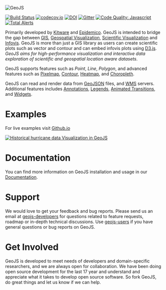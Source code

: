 ![GeoJS](http://opengeoscience.github.io/geojs/images/logo_256.png)

[![Build Status](https://travis-ci.org/OpenGeoscience/geojs.svg?branch=master)](https://travis-ci.org/OpenGeoscience/geojs)
[![codecov.io](https://codecov.io/github/OpenGeoscience/geojs/coverage.svg?branch=master)](https://codecov.io/github/OpenGeoscience/geojs?branch=master)
[![DOI](https://zenodo.org/badge/doi/10.5281/zenodo.15459.svg)](http://dx.doi.org/10.5281/zenodo.15459)
[![Gitter](https://badges.gitter.im/OpenGeoscience/geojs.svg)](https://gitter.im/OpenGeoscience/geojs?utm_source=badge&utm_medium=badge&utm_campaign=pr-badge)
[![Code Quality: Javascript](https://img.shields.io/lgtm/grade/javascript/g/OpenGeoscience/geojs.svg?logo=lgtm&logoWidth=18)](https://lgtm.com/projects/g/OpenGeoscience/geojs/context:javascript)
[![Total Alerts](https://img.shields.io/lgtm/alerts/g/OpenGeoscience/geojs.svg?logo=lgtm&logoWidth=18)](https://lgtm.com/projects/g/OpenGeoscience/geojs/alerts)

Primarily developed by [Kitware](http://www.kitware.com) and
[Epidemico](http://epidemico.com/). GeoJS is intended to bridge the gap between
[GIS](https://en.wikipedia.org/wiki/Geographic_information_system),
[Geospatial Visualization](https://en.wikipedia.org/wiki/Geovisualization),
[Scientific Visualization](https://en.wikipedia.org/wiki/Scientific_visualization) and
[Infovis](https://en.wikipedia.org/wiki/Information_visualization).
GeoJS is more than just a GIS library as users can create scientific plots
such as vector and contour and can embed infovis plots using [D3.js](https://github.com/d3/d3).
*GeoJS aims for high-performance visualization and interactive data exploration of scientific
and geospatial location aware datasets*.

GeoJS supports features such as *Point*, *Line*, *Polygon*, and advanced features
such as [Pixelmap](http://opengeoscience.github.io/geojs/examples/pixelmap),
[Contour](http://opengeoscience.github.io/geojs/examples/contour),
[Heatmap](http://opengeoscience.github.io/geojs/examples/heatmap), and
[Choropleth](http://opengeoscience.github.io/geojs/examples/choropleth).

GeoJS can read and render data from [GeoJSON](http://opengeoscience.github.io/geojs/examples/geoJSON) files,
and [WMS](http://opengeoscience.github.io/geojs/examples/wms) servers.
Additional features includes [Annotations](http://opengeoscience.github.io/geojs/examples/annotations),
[Legends](http://opengeoscience.github.io/geojs/examples/legend),
[Animated Transitions](http://opengeoscience.github.io/geojs/examples/transitions), and
[Widgets](http://opengeoscience.github.io/geojs/examples/widgets).


Examples
========
For live examples visit [Github.io](http://opengeoscience.github.io/geojs/examples/index.html)

[![Historical hurricane data Visualization in GeoJS](http://opengeoscience.github.io/geojs/examples/hurricanes/thumb.jpg)](http://opengeoscience.github.io/geojs/examples/hurricanes)

Documentation
=============
You can find more information on GeoJS installation and usage in our [Documentation](http://geojs.readthedocs.org/en/latest/index.html).


Support
=======
We would love to get your feedback and bug reports. Please send us an email at
[geojs-developers](http://public.kitware.com/mailman/listinfo/geojs-developers)
for questions related to feature requests, roadmap or in-depth
technical discussions. Use [geojs-users](http://public.kitware.com/mailman/listinfo/geojs-users)
if you have general questions or bug reports on GeoJS.


Get Involved
============
GeoJS is developed to meet needs of developers and domain-specific researchers,
and we are always open for collaboration. We have been doing open source development
for the last 17 year and understand and appreciate what it takes to develop open
source software. So fork GeoJS, do great things and let us know if we can help.